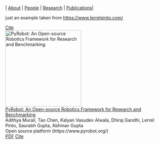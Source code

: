 | [About](./index.html)      | [People](./people-page.html)         | [Research](./research-page.html) | [Publications](./publications_page.html)|

just an example taken from  https://www.lerrelpinto.com/

<html>
<a href=# class="btn btn-outline-primary btn-page-header btn-sm js-cite-modal" data-filename=/publication/humanadversary/cite.bib>Cite</a></div></div></div><br><div class=row><div class="col-12 col-lg-3"><a href=https://www.pyrobot.org/><img src=https://thumbs.gfycat.com/DownrightDearIndianabat-size_restricted.gif alt="PyRobot: An Open-source Robotics Framework for Research and Benchmarking" class=lazyload width=240px margintop=20px margin-top=20px alt=GIF></a></div><div class=media-body><div class="section-subheading article-title mb-0 mt-0"><a href=https://www.pyrobot.org/>PyRobot: An Open-source Robotics Framework for Research and Benchmarking</a></div><div class="stream-meta article-metadata"><div><span>Adithya Murali</span>, <span>Tao Chen</span>, <span>Kalyan Vasudev Alwala</span>, <span>Dhiraj Gandhi</span>, <span class=author-highlighted>Lerrel Pinto</span>, <span>Saurabh Gupta</span>, <span>Abhinav Gupta</span></div><div class=article-style>Open source platform (https://www.pyrobot.org/)</div></div><div class=btn-links><a class="btn btn-outline-primary btn-page-header btn-sm" href=https://www.pyrobot.org/ target=_blank rel=noopener>PDF</a>
<a href=# class="btn btn-outline-primary btn-page-header btn-sm js-cite-modal" data-filename=/publication/pyrobot/cite.bib>Cite</a>
</html>
